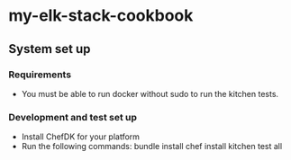 # my-elk-stack-cookbook

## System set up

### Requirements

* You must be able to run docker without sudo to run the kitchen tests.

### Development and test set up

* Install ChefDK for your platform
* Run the following commands:
    bundle install
    chef install
    kitchen test all


